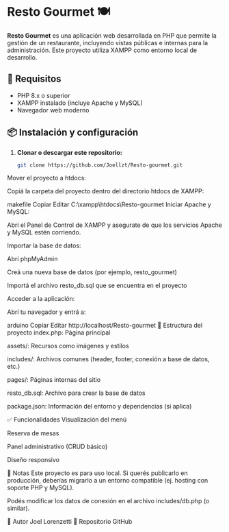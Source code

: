 # Resto Gourmet 🍽️

**Resto Gourmet** es una aplicación web desarrollada en PHP que permite la gestión de un restaurante, incluyendo vistas públicas e internas para la administración. Este proyecto utiliza XAMPP como entorno local de desarrollo.

## 🚀 Requisitos

- PHP 8.x o superior
- XAMPP instalado (incluye Apache y MySQL)
- Navegador web moderno

## 📦 Instalación y configuración

1. **Clonar o descargar este repositorio:**

   ```bash
   git clone https://github.com/Joellzt/Resto-gourmet.git
Mover el proyecto a htdocs:

Copiá la carpeta del proyecto dentro del directorio htdocs de XAMPP:

makefile
Copiar
Editar
C:\xampp\htdocs\Resto-gourmet
Iniciar Apache y MySQL:

Abrí el Panel de Control de XAMPP y asegurate de que los servicios Apache y MySQL estén corriendo.

Importar la base de datos:

Abrí phpMyAdmin

Creá una nueva base de datos (por ejemplo, resto_gourmet)

Importá el archivo resto_db.sql que se encuentra en el proyecto

Acceder a la aplicación:

Abrí tu navegador y entrá a:

arduino
Copiar
Editar
http://localhost/Resto-gourmet
📁 Estructura del proyecto
index.php: Página principal

assets/: Recursos como imágenes y estilos

includes/: Archivos comunes (header, footer, conexión a base de datos, etc.)

pages/: Páginas internas del sitio

resto_db.sql: Archivo para crear la base de datos

package.json: Información del entorno y dependencias (si aplica)

✅ Funcionalidades
Visualización del menú

Reserva de mesas

Panel administrativo (CRUD básico)

Diseño responsivo

📌 Notas
Este proyecto es para uso local. Si querés publicarlo en producción, deberías migrarlo a un entorno compatible (ej. hosting con soporte PHP y MySQL).

Podés modificar los datos de conexión en el archivo includes/db.php (o similar).

🤝 Autor
Joel Lorenzetti
📎 Repositorio GitHub

